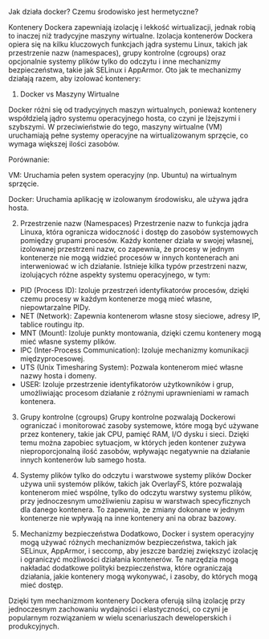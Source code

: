Jak działa docker? Czemu środowisko jest hermetyczne?


Kontenery Dockera zapewniają izolację i lekkość wirtualizacji, jednak robią to inaczej niż tradycyjne maszyny wirtualne. Izolacja kontenerów Dockera opiera się na kilku kluczowych funkcjach jądra systemu Linux, takich jak przestrzenie nazw (namespaces), grupy kontrolne (cgroups) oraz opcjonalnie systemy plików tylko do odczytu i inne mechanizmy bezpieczeństwa, takie jak SELinux i AppArmor. Oto jak te mechanizmy działają razem, aby izolować kontenery:
1. Docker vs Maszyny Wirtualne

Docker różni się od tradycyjnych maszyn wirtualnych, ponieważ kontenery współdzielą jądro systemu operacyjnego hosta, co czyni je lżejszymi i szybszymi. W przeciwieństwie do tego, maszyny wirtualne (VM) uruchamiają pełne systemy operacyjne na wirtualizowanym sprzęcie, co wymaga większej ilości zasobów.

Porównanie:

VM: Uruchamia pełen system operacyjny (np. Ubuntu) na wirtualnym sprzęcie.

Docker: Uruchamia aplikację w izolowanym środowisku, ale używa jądra hosta.

2. Przestrzenie nazw (Namespaces)
Przestrzenie nazw to funkcja jądra Linuxa, która ogranicza widoczność i dostęp do zasobów systemowych pomiędzy grupami procesów. Każdy kontener działa w swojej własnej, izolowanej przestrzeni nazw, co zapewnia, że procesy w jednym kontenerze nie mogą widzieć procesów w innych kontenerach ani interweniować w ich działanie. Istnieje kilka typów przestrzeni nazw, izolujących różne aspekty systemu operacyjnego, w tym:

* PID (Process ID): Izoluje przestrzeń identyfikatorów procesów, dzięki czemu procesy w każdym kontenerze mogą mieć własne, niepowtarzalne PIDy.
* NET (Network): Zapewnia kontenerom własne stosy sieciowe, adresy IP, tablice routingu itp.
* MNT (Mount): Izoluje punkty montowania, dzięki czemu kontenery mogą mieć własne systemy plików.
* IPC (Inter-Process Communication): Izoluje mechanizmy komunikacji międzyprocesowej.
* UTS (Unix Timesharing System): Pozwala kontenerom mieć własne nazwy hosta i domeny.
* USER: Izoluje przestrzenie identyfikatorów użytkowników i grup, umożliwiając procesom działanie z różnymi uprawnieniami w ramach kontenera.

3. Grupy kontrolne (cgroups)
Grupy kontrolne pozwalają Dockerowi ograniczać i monitorować zasoby systemowe, które mogą być używane przez kontenery, takie jak CPU, pamięć RAM, I/O dysku i sieci. Dzięki temu można zapobiec sytuacjom, w których jeden kontener zużywa nieproporcjonalną ilość zasobów, wpływając negatywnie na działanie innych kontenerów lub samego hosta.

4. Systemy plików tylko do odczytu i warstwowe systemy plików
Docker używa unii systemów plików, takich jak OverlayFS, które pozwalają kontenerom mieć wspólne, tylko do odczytu warstwy systemu plików, przy jednoczesnym umożliwieniu zapisu w warstwach specyficznych dla danego kontenera. To zapewnia, że zmiany dokonane w jednym kontenerze nie wpływają na inne kontenery ani na obraz bazowy.

5. Mechanizmy bezpieczeństwa
Dodatkowo, Docker i system operacyjny mogą używać różnych mechanizmów bezpieczeństwa, takich jak SELinux, AppArmor, i seccomp, aby jeszcze bardziej zwiększyć izolację i ograniczyć możliwości działania kontenerów. Te narzędzia mogą nakładać dodatkowe polityki bezpieczeństwa, które ograniczają działania, jakie kontenery mogą wykonywać, i zasoby, do których mogą mieć dostęp.

Dzięki tym mechanizmom kontenery Dockera oferują silną izolację przy jednoczesnym zachowaniu wydajności i elastyczności, co czyni je popularnym rozwiązaniem w wielu scenariuszach deweloperskich i produkcyjnych.



